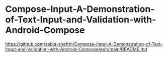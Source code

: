 # Compose-Input-A-Demonstration-of-Text-Input-and-Validation-with-Android-Compose

https://github.com/sabia-shafrin/Compose-Input-A-Demonstration-of-Text-Input-and-Validation-with-Android-Compose/edit/main/README.md
